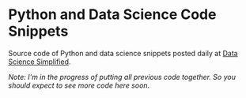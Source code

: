# Python and Data Science Code Snippets
Source code of Python and data science snippets posted daily at [Data Science Simplified](https://mathdatasimplified.com/).

*Note: I'm in the progress of putting all previous code together. So you should expect to see more code here soon*.
